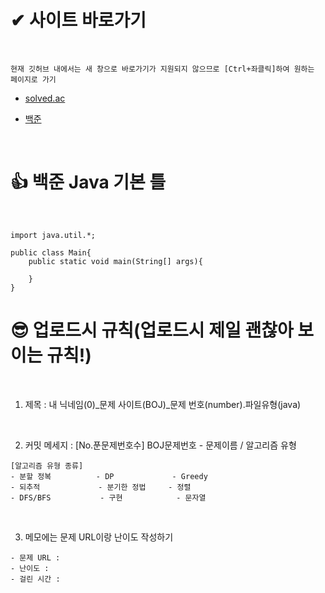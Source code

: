 # ✔ 사이트 바로가기

</br>

```
현재 깃허브 내에서는 새 창으로 바로가기가 지원되지 않으므로 [Ctrl+좌클릭]하여 원하는 페이지로 가기
```

- [solved.ac](https://solved.ac/problems/level)

 
- [백준](https://www.acmicpc.net/)

</br>

# 👍 백준 Java 기본 틀

</br>

```
import java.util.*;

public class Main{
    public static void main(String[] args){
        
    }
}
```

# 😎 업로드시 규칙(업로드시 제일 괜찮아 보이는 규칙!)

</br>

1. 제목 : 내 닉네임(0)_문제 사이트(BOJ)_문제 번호(number).파일유형(java)


</br>

2. 커밋 메세지 : [No.푼문제번호수] BOJ문제번호 - 문제이름 / 알고리즘 유형


```
[알고리즘 유형 종류]
- 분할 정복          - DP             - Greedy
- 되추적             - 분기한 정법     - 정렬
- DFS/BFS           - 구현            - 문자열
```

</br>

3. 메모에는 문제 URL이랑 난이도 작성하기


```
- 문제 URL : 
- 난이도 : 
- 걸린 시간 : 
```
